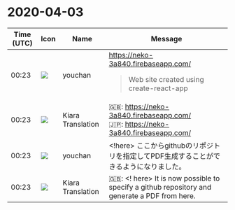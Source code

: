 # 2020-04-03

|Time (UTC)|Icon|Name|Message|
|---|---|---|---|
|00:23|![](https://secure.gravatar.com/avatar/b54abc5e7463fe6470c379e97e3f2477.jpg?s=72&d=https%3A%2F%2Fa.slack-edge.com%2Fdf10d%2Fimg%2Favatars%2Fava_0024-72.png)|youchan|<https://neko-3a840.firebaseapp.com/><br><blockquote>Web site created using create-react-app</blockquote>|
|00:23|![](https://avatars.slack-edge.com/2019-08-21/732685848020_f3f20736795184660348_72.png)|Kiara Translation|🇬🇧: <https://neko-3a840.firebaseapp.com/><br>🇯🇵: <https://neko-3a840.firebaseapp.com/>|
|00:23|![](https://secure.gravatar.com/avatar/b54abc5e7463fe6470c379e97e3f2477.jpg?s=72&d=https%3A%2F%2Fa.slack-edge.com%2Fdf10d%2Fimg%2Favatars%2Fava_0024-72.png)|youchan|<!here> ここからgithubのリポジトリを指定してPDF生成することができるようになりました。|
|00:23|![](https://avatars.slack-edge.com/2019-08-21/732685848020_f3f20736795184660348_72.png)|Kiara Translation|🇬🇧: &lt;! here&gt; It is now possible to specify a github repository and generate a PDF from here.|
